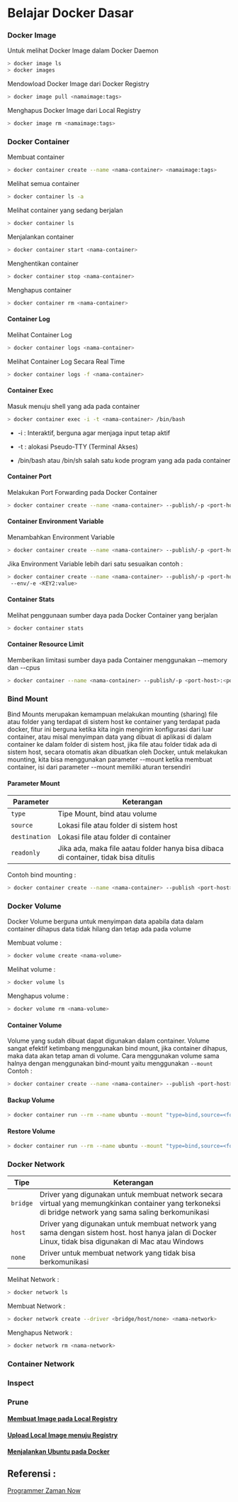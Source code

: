 # Belajar Docker Dasar

### Docker Image
Untuk melihat Docker Image dalam Docker Daemon

``` bash
> docker image ls
> docker images
```
Mendowload Docker Image dari Docker Registry 

``` bash
> docker image pull <namaimage:tags>
```
Menghapus Docker Image dari Local Registry

``` bash
> docker image rm <namaimage:tags>
```

### Docker Container

Membuat container 

```bash
> docker container create --name <nama-container> <namaimage:tags>
```

Melihat semua container
```bash
> docker container ls -a
```

Melihat container yang sedang berjalan 
```bash
> docker container ls
```

Menjalankan container
```bash
> docker container start <nama-container>
```

Menghentikan container

```bash
> docker container stop <nama-container>
```

Menghapus container

```bash
> docker container rm <nama-container>
```
#### Container Log

Melihat Container Log

```bash
> docker container logs <nama-container>
```

Melihat Container Log Secara Real Time

```bash
> docker container logs -f <nama-container>
```

#### Container Exec

Masuk menuju shell yang ada pada container

```bash
> docker container exec -i -t <nama-container> /bin/bash
```

* -i : Interaktif, berguna agar menjaga input tetap aktif

* -t : alokasi Pseudo-TTY (Terminal Akses)

* /bin/bash atau /bin/sh salah satu kode program yang ada pada container

#### Container Port

Melakukan Port Forwarding pada Docker Container

```bash
> docker container create --name <nama-container> --publish/-p <port-host>:<port-container> <namaimage:tags>
```

#### Container Environment Variable

Menambahkan Environment Variable

```bash
> docker container create --name <nama-container> --publish/-p <port-host>:<port-container> --env/-e <KEY:value> <namaimage:tags>
```

Jika Environment Variable lebih dari satu sesuaikan contoh :

```bash
> docker container create --name <nama-container> --publish/-p <port-host>:<port-container> --env/-e <KEY:value> <namaimage:tags>
 --env/-e <KEY2:value>
```

#### Container Stats

Melihat penggunaan sumber daya pada Docker Container yang berjalan
```bash
> docker container stats
```

#### Container Resource Limit

Memberikan limitasi sumber daya pada Container menggunakan --memory dan --cpus
```bash
> docker container --name <nama-container> --publish/-p <port-host>:<port-container> --memory <100b(bytes)/k(killobytes)/m(megabytes)/g(gigabytes)> --cpus <limitasi-cpu> <namaimage:tags>
```
### Bind Mount

Bind Mounts merupakan kemampuan melakukan mounting (sharing) file atau folder yang terdapat di sistem host ke container yang terdapat pada docker, fitur ini berguna ketika kita ingin mengirim konfigurasi dari luar container, atau misal menyimpan data yang dibuat di aplikasi di dalam container ke dalam folder di sistem host, jika file atau folder tidak ada di sistem host, secara otomatis akan dibuatkan oleh Docker, untuk melakukan mounting, kita bisa menggunakan parameter --mount ketika membuat container, isi dari parameter --mount memiliki aturan tersendiri 

#### Parameter Mount

| Parameter     | Keterangan                               |
| ------------- | ---------------------------------------- |
| `type`        | Tipe Mount, bind atau volume             |    
| `source`      | Lokasi file atau folder di sistem host   |
| `destination` | Lokasi file atau folder di container     |
| `readonly`    | Jika ada, maka file aatau folder hanya bisa dibaca di container, tidak bisa ditulis|

Contoh bind mounting :

```bash
> docker container create --name <nama-container> --publish <port-host>:<port-container> --mount "type=bind,source=folder,destination=folder,readonly (Opsional)" <namaimage:tags>
```

### Docker Volume
Docker Volume berguna untuk menyimpan data apabila data dalam container dihapus data tidak hilang dan tetap ada pada volume

Membuat volume :

```bash
> docker volume create <nama-volume>
```

Melihat volume :

```bash
> docker volume ls
```
Menghapus volume :

```bash
> docker volume rm <nama-volume>
```

#### Container Volume
Volume yang sudah dibuat dapat digunakan dalam container. Volume sangat efektif ketimbang menggunakan bind mount, jika container dihapus, maka data akan tetap aman di volume. Cara menggunakan volume sama halnya dengan menggunakan bind-mount yaitu menggunakan ``--mount``
Contoh :

```bash
> docker container create --name <nama-container> --publish <port-host>:<port-container> --mount "type=volume,source=<nama-volume-yang-telah-dibuat>,destination=folder,readonly (Opsional)" <namaimage:tags>
```

#### Backup Volume

```bash
> docker container run --rm --name ubuntu --mount "type=bind,source=<folder-tempat-backup-local>,destination=<destinasi>" --mount "type=volume,source=<nama-volume>,destination=<destinasi>" ubuntu:latest tar cvf /<destinasi-bind>/backup.tar.gz /<destinasi-volume>
```

#### Restore Volume

```bash
> docker container run --rm --name ubuntu --mount "type=bind,source=<folder-tempat-backup-local>,destination=<destinasi>" --mount "type=volume,source=<nama-volume>,destination=<destinasi>" ubuntu:latest bash -c cd /<destinasi-volume> && tar xvf /destinasi-bind>/backup.tar.gz
```

### Docker Network

| Tipe          | Keterangan                               |
| ------------- | ---------------------------------------- |
| `bridge`      | Driver yang digunakan untuk membuat network secara virtual yang memungkinkan container yang terkoneksi di bridge network yang sama saling berkomunikasi   |    
| `host`        | Driver yang digunakan untuk membuat network yang sama dengan sistem host. host hanya jalan di Docker Linux, tidak bisa digunakan di Mac atau Windows |
| `none`        | Driver untuk membuat network yang tidak bisa berkomunikasi     |

Melihat Network :
```bash
> docker network ls
```
Membuat Network :

```bash
> docker network create --driver <bridge/host/none> <nama-network>
```

Menghapus Network :
```bash
> docker network rm <nama-network>
```
### Container Network
### Inspect
### Prune

#### [Membuat Image pada Local Registry](Image-Local-Registry.md)
#### [Upload Local Image menuju Registry](Upload-Image-To-Registry.md)
#### [Menjalankan Ubuntu pada Docker](Ubuntu-Docker.md)

## Referensi :
[Programmer Zaman Now](https://www.youtube.com/watch?v=3_yxVjV88Zk&t=5336s&ab_channel=ProgrammerZamanNow)

